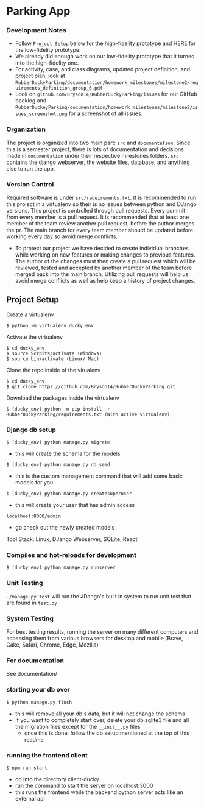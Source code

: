 # Parking App

### Development Notes
- Follow `Project Setup` below for the high-fidelity prototype and HERE for the low-fidelity prototype.
- We already did enough work on our low-fidelity prototype that it turned into the high-fidelity one. 
- For activity, case, and class diagrams, updated project definition, and project plan, look at `RubberDuckyParking/documentation/homework_milestones/milestone2/requirements_definition_group_6.pdf`
- Look on `github.com/Bryson14/RubberDuckyParking/issues` for our GitHub backlog and `RubberDuckeyParking/documentation/homework_milestones/milestone2/issues_screenshot.png` for a screenshot of all issues.



### Organization
The project is organized into two main part: `src` and `documentation`. Since this is a semester project, there is lots of documentation and decisions made in `documentation` under their respective milestones folders. `src` contains the django webserver, the website files, database, and anything else to run the app.

### Version Control
Required software is under `src/requirements.txt`. It is recommended to run this project in a virtualenv so their is no issues between python and DJango versions.
This project is controlled through pull requests. Every commit from every member is a pull request. It is recommended that at
least one member of the team review another pull request, before the author merges the pr. The main branch
for every team member should be updated before working every day so avoid merge conflicts.

- To protect our project we have decided to create individual branches while working on new features or making changes to previous features.  The author of the changes must then create a pull request which will be reviewed, tested and accepted by another member of the team before merged back into the main branch.  Utilizing pull requests will help us avoid merge conflicts as well as help keep a history of project changes.

## Project Setup

Create a virtualenv 
```
$ python -m virtualenv ducky_env
```

Activate the virtualenv
```
$ cd ducky_env
$ source Scrpits/activate (Windows)
$ source bin/activate (Linux/ Mac)
```


Clone the repo inside of the virualenv
```
$ cd ducky_env
$ git clone https://github.com/Bryson14/RubberDuckyParking.git
```
Download the packages inside the virtualenv

```
$ (ducky_env) python -m pip install -r RubberDuckyParking/requirements.txt (With active virtualenv)
```

### Django db setup
```
$ (ducky_env) python manage.py migrate
```
- this will create the schema for the models
```
$ (ducky_env) python manage.py db_seed
```
- this is the custom management command that will add some basic models for you
```
$ (ducky_env) python manage.py createsuperuser
```
- this will create your user that has admin access
```
localhost:8000/admin
```
- go check out the newly created models

Tool Stack:
Linux, DJango Webserver, SQLite, React

### Compiles and hot-reloads for development
```
$ (ducky_env) python manage.py runserver
```

### Unit Testing
`./manage.py test` will run the JDango's built in system to run unit test that are found in `test.py`

### System Testing
For best testing results, running the server on many different computers and accessing them from various browsers for desktop and mobile (Brave, Cake, Safari, Chrome, Edge, Mozilla)

### For documentation
See documentation/

### starting your db over
```
$ python manage.py flush
```
- this will remove all your db's data, but it will not change the schema
- If you want to completely start over, delete your db.sqlite3 file and all the migration files except for the `__init__.py` files
    - once this is done, follow the db setup mentioned at the top of this readme

### running the frontend client
```
$ npm run start
```
- cd into the directory client-ducky
- run the command to start the server on localhost:3000
- this runs the frontend while the backend python server acts like an external api    
